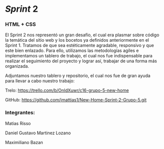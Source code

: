 # *Sprint* 2 #

### HTML + CSS ###

El Sprint 2 nos representó un gran desafío, el cual era plasmar sobre código la temática del sitio web y los bocetos ya definidos anteriormente en el Sprint 1. Tratamos de que sea estéticamente agradable, responsivo y que este bien enlazado. Para ello, utilizamos las metodologías agiles e implementamos un tablero de trabajo, el cual nos fue indispensable para realizar el seguimiento del proyecto y lograr así, trabajar de una forma más organizada.

Adjuntamos nuestro tablero y repositorio, el cual nos fue de gran ayuda para llevar a cabo nuestro trabajo:

Trelo: https://trello.com/b/OnldXuwr/c16-grupo-5-new-home

GitHub: https://github.com/jmattias1/New-Home-Sprint-2-Grupo-5.git


### Integrantes: ###

Matias Risso

Daniel Gustavo Martinez Lozano

Maximiliano Bazan





